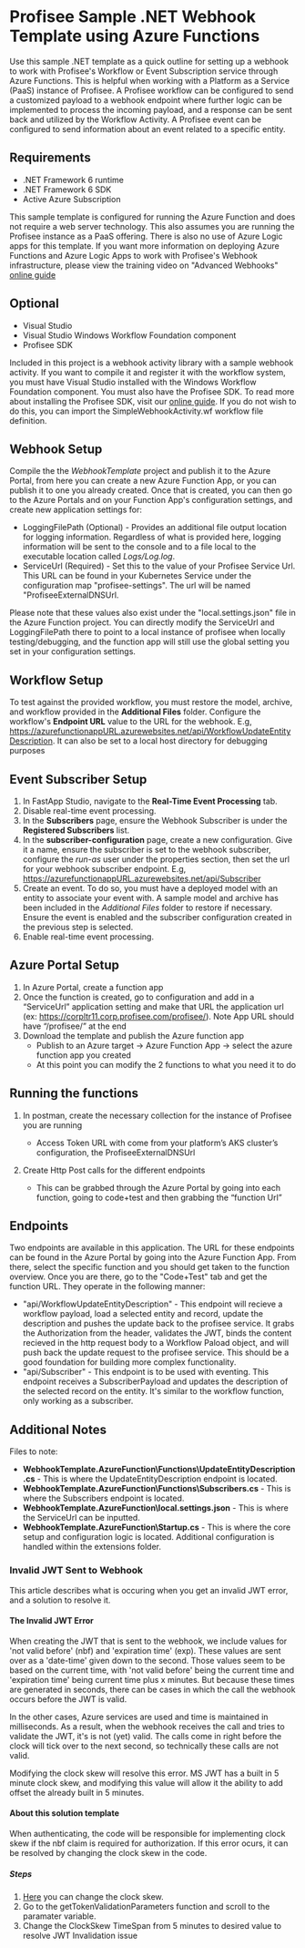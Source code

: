 # Profisee Sample .NET Webhook Template using Azure Functions
Use this sample .NET template as a quick outline for setting up a webhook to work with Profisee's Workflow or Event Subscription service through Azure Functions. This is helpful when working with a Platform as a Service (PaaS) instance of Profisee. A Profisee workflow can be configured to send a customized payload to a webhook endpoint where further logic can be implemented to process the incoming payload, and a response can be sent back and utilized by the Workflow Activity. A Profisee event can be configured to send information about an event related to a specific entity.

## Requirements

- .NET Framework 6 runtime
- .NET Framework 6 SDK
- Active Azure Subscription

This sample template is configured for running the Azure Function and does not require a web server technology. This also assumes you are running the Profisee instance as a PaaS offering. There is also no use of Azure Logic apps for this template. If you want more information on deploying Azure Functions and Azure Logic Apps to work with Profisee's Webhook infrastructure, please view the training video on "Advanced Webhooks" [online guide](https://support.profisee.com/lms/courseinfo?id=00u00000000004T00aM)

## Optional

- Visual Studio
- Visual Studio Windows Workflow Foundation component
- Profisee SDK

Included in this project is a webhook activity library with a sample webhook activity. If you want to compile it and register it with the workflow system, you must have Visual Studio installed with the Windows Workflow Foundation component. You must also have the Profisee SDK. To read more about installing the Profisee SDK, visit our [online guide](https://support.profisee.com/wikis/2022_r1_support/profisee_sdk_installation). If you do not wish to do this, you can import the SimpleWebhookActivity.wf workflow file definition.

## Webhook Setup

Compile the the *WebhookTemplate* project and publish it to the Azure Portal, from here you can create a new Azure Function App, or you can publish it to one you already created. Once that is created, you can then go to the Azure Portals and on your Function App's configuration settings, and create new application settings for:

- LoggingFilePath (Optional) - Provides an additional file output location for logging information. Regardless of what is provided here, logging information will be sent to the console and to a file local to the executable location called *Logs/Log.log*.
- ServiceUrl (Required) - Set this to the value of your Profisee Service Url. This URL can be found in your Kubernetes Service under the configuration map "profisee-settings". The url will be named "ProfiseeExternalDNSUrl.

Please note that these values also exist under the "local.settings.json" file in the Azure Function project. You can directly modify the ServiceUrl and LoggingFilePath there to point to a local instance of profisee when locally testing/debugging, and the function app will still use the global setting you set in your configuration settings.

## Workflow Setup

To test against the provided workflow, you must restore the model, archive, and workflow provided in the **Additional Files** folder. Configure the workflow's **Endpoint URL** value to the URL for the webhook. E.g, https://azurefunctionappURL.azurewebsites.net/api/WorkflowUpdateEntityDescription. It can also be set to a local host directory for debugging purposes

## Event Subscriber Setup

1. In FastApp Studio, navigate to the **Real-Time Event Processing** tab.
2. Disable real-time event processing.
3. In the **Subscribers** page, ensure the Webhook Subscriber is under the **Registered Subscribers** list.
4. In the **subscriber-configuration** page, create a new configuration. Give it a name, ensure the subscriber is set to the webhook subscriber, configure the *run-as* user under the properties section, then set the url for your webhook subscriber endpoint. E.g, https://azurefunctionappURL.azurewebsites.net/api/Subscriber
5. Create an event. To do so, you must have a deployed model with an entity to associate your event with. A sample model and archive has been included in the *Additional Files* folder to restore if necessary. Ensure the event is enabled and the subscriber configuration created in the previous step is selected.
6. Enable real-time event processing.

## Azure Portal Setup

1. In Azure Portal, create a function app
2. Once the function is created, go to configuration and add in a “ServiceUrl” application setting and make that URL the application url (ex: https://corpltr11.corp.profisee.com/profisee/). Note App URL should have “/profisee/” at the end
3. Download the template and publish the Azure function app
    - Publish to an Azure target → Azure Function App → select the azure function app you created
    - At this point you can modify the 2 functions to what you need it to do

## Running the functions

1. In postman, create the necessary collection for the instance of Profisee you are running
    - Access Token URL with come from your platform’s AKS cluster’s configuration, the ProfiseeExternalDNSUrl

2. Create Http Post calls for the different endpoints
    - This can be grabbed through the Azure Portal by going into each function, going to code+test and then grabbing the “function Url”

## Endpoints

Two endpoints are available in this application. The URL for these endpoints can be found in the Azure Portal by going into the Azure Function App. From there, select the specific function and you should get taken to the function overview. Once you are there, go to the "Code+Test" tab and get the function URL. They operate in the following manner:

- "api/WorkflowUpdateEntityDescription" - This endpoint will recieve a workflow payload, load a selected entity and record, update the description and pushes the update back to the profisee service. It grabs the Authorization from the header, validates the JWT, binds the content recieved in the http request body to a Workflow Paload object, and will push back the update request to the profisee service. This should be a good foundation for building more complex functionality.
- "api/Subscriber" - This endpoint is to be used with eventing. This endpoint receives a SubscriberPayload and updates the description of the selected record on the entity. It's similar to the workflow function, only working as a subscriber.

## Additional Notes

Files to note:

- **WebhookTemplate.AzureFunction\Functions\UpdateEntityDescription.cs** - This is where the UpdateEntityDescription endpoint is located.
- **WebhookTemplate.AzureFunction\Functions\Subscribers.cs** - This is where the Subscribers endpoint is located.
- **WebhookTemplate.AzureFunction\local.settings.json** - This is where the ServiceUrl can be inputted.
- **WebhookTemplate.AzureFunction\Startup.cs** - This is where the core setup and configuration logic is located. Additional configuration is handled within the extensions folder.

### Invalid JWT Sent to Webhook

This article describes what is occuring when you get an invalid JWT error, and a solution to resolve it.

#### The Invalid JWT Error

When creating the JWT that is sent to the webhook, we include values for 'not valid before' (nbf) and 'expiration time' (exp). 
These values are sent over as a 'date-time' given down to the second. 
Those values seem to be based on the current time, with 'not valid before' being the current time and 'expiration time' being current time plus x minutes. 
But because these times are generated in seconds, there can be cases in which the call the webhook occurs before the JWT is valid. 

In the other cases, Azure services are used and time is maintained in milliseconds. 
As a result, when the webhook receives the call and tries to validate the JWT, it's is not (yet) valid.
The calls come in right before the clock will tick over to the next second, so technically these calls are not valid. 

Modifying the clock skew will resolve this error. MS JWT has a built in 5 minute clock skew, and modifying this value will allow it the ability to add offset the already built in 5 minutes.

#### About this solution template

When authenticating, the code will be responsible for implementing clock skew if the nbf claim is required for authorization. If this error ocurs, it can be resolved
by changing the clock skew in the code.

##### Steps

1. [Here](https://github.com/Profisee/webhooktemplate/blob/story/132784/WebhookTemplate.AzureFunction/Functions/WorkflowUpdateEntityDescription.cs) you can change the clock skew.
2. Go to the getTokenValidationParameters function and scroll to the paramater variable.
3. Change the ClockSkew TimeSpan from 5 minutes to desired value to resolve JWT Invalidation issue
